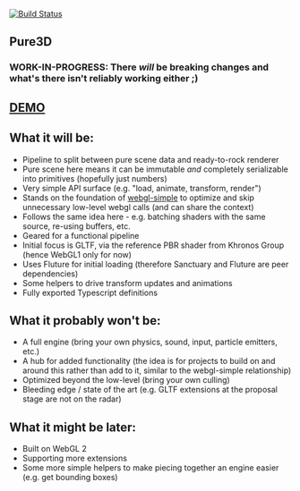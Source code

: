[![Build Status](https://travis-ci.org/dakom/pure3d.svg?branch=master)](https://travis-ci.org/dakom/pure3d)

## Pure3D

### WORK-IN-PROGRESS: There _will_ be breaking changes and what's there isn't reliably working either ;)

## [DEMO](https://dakom.github.io/pure3d/#DAMAGED_HELMET)

## What it will be:

* Pipeline to split between pure scene data and ready-to-rock renderer
* Pure scene here means it can be immutable _and_ completely serializable into primitives (hopefully just numbers)
* Very simple API surface (e.g. "load, animate, transform, render")
* Stands on the foundation of [webgl-simple](https://github.com/dakom/webgl-simple) to optimize and skip unnecessary low-level webgl calls (and can share the context)
* Follows the same idea here - e.g. batching shaders with the same source, re-using buffers, etc.
* Geared for a functional pipeline
* Initial focus is GLTF, via the reference PBR shader from Khronos Group (hence WebGL1 only for now)
* Uses Fluture for initial loading (therefore Sanctuary and Fluture are peer dependencies)
* Some helpers to drive transform updates and animations
* Fully exported Typescript definitions

## What it probably won't be:

* A full engine (bring your own physics, sound, input, particle emitters, etc.)
* A hub for added functionality (the idea is for projects to build on and around this rather than add to it, similar to the webgl-simple relationship)
* Optimized beyond the low-level (bring your own culling)
* Bleeding edge / state of the art (e.g. GLTF extensions at the proposal stage are not on the radar)

## What it might be later:

* Built on WebGL 2
* Supporting more extensions
* Some more simple helpers to make piecing together an engine easier (e.g. get bounding boxes)
